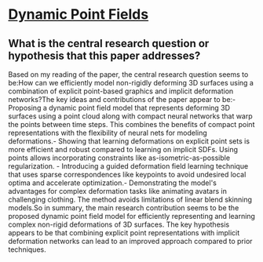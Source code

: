 # [Dynamic Point Fields](https://arxiv.org/abs/2304.02626)

## What is the central research question or hypothesis that this paper addresses?

 Based on my reading of the paper, the central research question seems to be:How can we efficiently model non-rigidly deforming 3D surfaces using a combination of explicit point-based graphics and implicit deformation networks?The key ideas and contributions of the paper appear to be:- Proposing a dynamic point field model that represents deforming 3D surfaces using a point cloud along with compact neural networks that warp the points between time steps. This combines the benefits of compact point representations with the flexibility of neural nets for modeling deformations.- Showing that learning deformations on explicit point sets is more efficient and robust compared to learning on implicit SDFs. Using points allows incorporating constraints like as-isometric-as-possible regularization. - Introducing a guided deformation field learning technique that uses sparse correspondences like keypoints to avoid undesired local optima and accelerate optimization.- Demonstrating the model's advantages for complex deformation tasks like animating avatars in challenging clothing. The method avoids limitations of linear blend skinning models.So in summary, the main research contribution seems to be the proposed dynamic point field model for efficiently representing and learning complex non-rigid deformations of 3D surfaces. The key hypothesis appears to be that combining explicit point representations with implicit deformation networks can lead to an improved approach compared to prior techniques.
